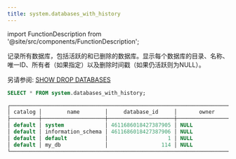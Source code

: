 ```yaml
---
title: system.databases_with_history
---
```


import FunctionDescription from '@site/src/components/FunctionDescription';

<FunctionDescription description="引入: v1.1.658"/>

记录所有数据库，包括活跃的和已删除的数据库。显示每个数据库的目录、名称、唯一ID、所有者（如果指定）以及删除时间戳（如果仍活跃则为NULL）。

另请参阅: [SHOW DROP DATABASES](../../10-sql-commands/00-ddl/00-database/show-drop-databases.md)

```sql
SELECT * FROM system.databases_with_history;

┌────────────────────────────────────────────────────────────────────────────────────────────────────┐
│ catalog │        name        │     database_id     │       owner      │         dropped_on         │
├─────────┼────────────────────┼─────────────────────┼──────────────────┼────────────────────────────┤
│ default │ system             │ 4611686018427387905 │ NULL             │ NULL                       │
│ default │ information_schema │ 4611686018427387906 │ NULL             │ NULL                       │
│ default │ default            │                   1 │ NULL             │ NULL                       │
│ default │ my_db              │                 114 │ NULL             │ 2024-11-15 02:44:46.207120 │
└────────────────────────────────────────────────────────────────────────────────────────────────────┘
```